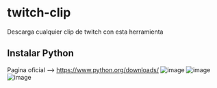 # twitch-clip
Descarga cualquier clip de twitch con esta herramienta
## Instalar Python
Pagina oficial --> https://www.python.org/downloads/
![image](https://user-images.githubusercontent.com/116662838/216862022-e3712acf-d818-442d-ba1e-d8f4df525853.png)
![image](https://user-images.githubusercontent.com/116662838/216862106-33c533ac-ae40-4d67-b754-d002b07632c8.png)
![image](https://user-images.githubusercontent.com/116662838/216862146-2fea6859-5187-4058-b591-9632d92c1c36.png)
